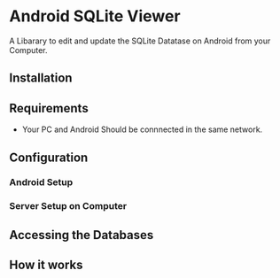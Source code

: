 # Android SQLite Viewer

A Libarary to edit and update the SQLite Datatase on Android from your Computer.


## Installation

## Requirements
* Your PC and Android Should be connnected in the same network.

## Configuration
### Android Setup
### Server Setup on Computer

## Accessing the Databases


## How it works


